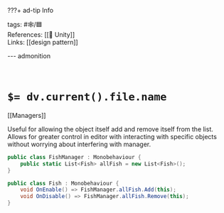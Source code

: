 ???+ ad-tip Info

tags: #🕸️/🟦    
References:  [[🔲 Unity]]  
Links: [[design pattern]]

--- admonition


<br>

# `$= dv.current().file.name`

[[Managers]]

Useful for allowing the object itself add and remove itself from the list. Allows for greater control in editor with interacting with specific objects without worrying about interfering with manager.
```cs
public class FishManager : Monobehaviour {
	public static List<Fish> allFish = new List<Fish>();
}

public class Fish : Monobehaviour {
	void OnEnable() => FishManager.allFish.Add(this);
	void OnDisable() => FishManager.allFish.Remove(this);
}
```